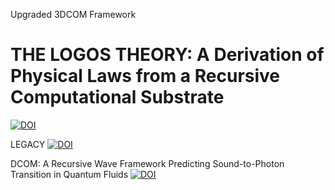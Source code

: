 Upgraded 3DCOM Framework
# THE LOGOS THEORY: A Derivation of Physical Laws from a Recursive Computational Substrate
[![DOI](https://zenodo.org/badge/DOI/10.5281/zenodo.17066393.svg)](https://doi.org/10.5281/zenodo.17066393)

LEGACY
[![DOI](https://zenodo.org/badge/DOI/10.5281/zenodo.17050694.svg)](https://doi.org/10.5281/zenodo.17050694)

DCOM: A Recursive Wave Framework Predicting Sound-to-Photon Transition in Quantum Fluids
[![DOI](https://zenodo.org/badge/DOI/10.5281/zenodo.17050672.svg)](https://doi.org/10.5281/zenodo.17050672)


